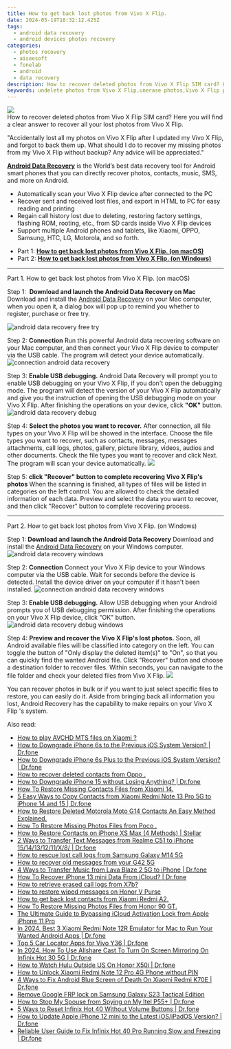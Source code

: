 ```yaml
---
title: How to get back lost photos from Vivo X Flip.
date: 2024-05-19T18:32:12.425Z
tags: 
  - android data recovery
  - android devices photos recovery
categories: 
  - photos recovery
  - aiseesoft
  - fonelab
  - android
  - data recovery
description: How to recover deleted photos from Vivo X Flip SIM card? Here you will find a clear answer to recover all your lost photos from Vivo X Flip.
keywords: undelete photos from Vivo X Flip,unerase photos,Vivo X Flip photos recovery,recover lost photos from Vivo X Flip,save erased photos from Vivo X Flip,regain missing photos,how to retrieve photos from Vivo X Flip,recover photos from Vivo X Flip,how to recover deleted photos in Vivo X Flip,Vivo X Flip all photos delete,Vivo X Flip photos deleted itself
---
```


<img src="https://img0mobiles.techidaily.com/images/best-assets/devices/vivo/vivo-x-flip/5.jpg" class="atpl-imgstyle"  />

<div class="atpl-content atpl-for-fonelab-android recover-photos">

<div class="atpl-post-description-part-1">
How to recover deleted photos from Vivo X Flip SIM card? Here you will find a clear answer to recover all your lost photos from Vivo X Flip.
</div>



<div class="atpl-post-description-part-2">
<div class="tpl-content-sub-paragraph-normal">
  <p>
    "Accidentally lost all my photos on Vivo X Flip after I updated my Vivo X Flip, and forgot to back them up. What should I do to recover my missing photos from my Vivo X Flip without backup? Any advice will be appreciated."
  </p>
</div>
</div>

<div class="atpl-post-description-part-3">
<div class="tpl-content-sub-paragraph-content">
  <p>
    <a href="https://tools.techidaily.com/aiseesoft-android-data-recovery/" ><strong>Android Data Recovery</strong></a> is the World’s best data recovery tool for Android smart phones that you can directly recover photos, contacts, music, SMS, and more on Android.
  </p>
</div>
<div class="tpl-content-sub-paragraph-content">
  <ul class="tpl-content-sub-paragraph-ul-style">
    <li>Automatically scan your Vivo X Flip device after connected to the PC</li>
    <li>Recover sent and received lost files, and export in HTML to PC for easy reading and printing</li>
    <li>Regain call history lost due to deleting, restoring factory settings, flashing ROM, rooting, etc., from SD cards inside Vivo X Flip devices</li>
    <li>Support multiple Android phones and tablets, like Xiaomi, OPPO, Samsung, HTC, LG, Motorola, and so forth.</li>
  </ul>
</div>
</div>

<ul>
  <li>Part 1: <strong><a href="#p1"> How to get back lost photos from Vivo X Flip.  (on macOS)</a></strong></li>
  <li>Part 2: <strong><a href="#p2"> How to get back lost photos from Vivo X Flip.  (on Windows)</a></strong></li>
</ul>




<!-- Part 1 -->
<a id="p1" name="p1" ></a><hr>

<div>
  <span class="atpl-step-part-style">Part 1. How to get back lost photos from Vivo X Flip. (on macOS)</span>
</div>  

<span class="atpl-stepstyle-a"><span>Step 1: </span></span> <strong>Download and launch the Android Data Recovery on Mac</strong>
Download and install the <a href="https://tools.techidaily.com/aiseesoft-android-data-recovery/" >Android Data Recovery</a> on your Mac computer, when you open it, a dialog box will pop up to remind you whether to register, purchase or free try.

<img src="https://tools.techidaily.com/images/apps/aiseesoft/android-data-recovery/mac-free-try.png" class="atpl-imgstyle" alt="android data recovery free try" />

<span class="atpl-stepstyle-a"><span>Step 2: </span></span> <strong>Connection</strong>
Run this powerful Android data recovering software on your Mac computer, and then connect your Vivo X Flip device to computer via the USB cable. The program will detect your device automatically.
<img src="https://tools.techidaily.com/images/apps/aiseesoft/android-data-recovery/mac-connection-interface.jpg" class="atpl-imgstyle" alt="connection android data recovery" />

<span class="atpl-stepstyle-a"><span>Step 3: </span></span> <strong>Enable USB debugging.</strong>
Android Data Recovery will prompt you to enable USB debugging on your Vivo X Flip, if you don't open the debugging mode. The program will detect the version of your Vivo X Flip automatically and give you the instruction of opening the USB debugging mode on your Vivo X Flip. After finishing the operations on your device, click <strong>"OK"</strong> button.
<img src="https://tools.techidaily.com/images/apps/aiseesoft/android-data-recovery/mac-android-usb-debug.jpg"  class="atpl-imgstyle" alt="android data recovery debug" />

<span class="atpl-stepstyle-a"><span>Step 4: </span></span> <strong>Select the photos you want to recover.</strong>
After connection, all file types on your Vivo X Flip will be showed in the interface. Choose the file types you want to recover, such as contacts, messages, messages attachments, call logs, photos, gallery, picture library, videos, audios and other documents. Check the file types you want to recover and click Next. The program will scan your device automatically.
<img src="https://tools.techidaily.com/images/apps/aiseesoft/android-data-recovery/mac-choose-type-photos.jpg" class="atpl-imgstyle"  />

<span class="atpl-stepstyle-a"><span>Step 5: </span></span> <strong>click "Recover" button to  complete recovering Vivo X Flip's photos</strong>
When the scanning is finished, all types of files will be listed in categories on the left control. You are allowed to check the detailed information of each data. Preview and select the data you want to recover, and then click "Recover" button to complete recovering process.


<a id="p2" name="p2"></a><hr>

<!-- Part 2 -->
<div>
  <span class="atpl-step-part-style">Part 2. How to get back lost photos from Vivo X Flip. (on Windows)</span>
</div>

<span class="atpl-stepstyle-a"><span>Step 1: </span></span> <strong>Download and launch the Android Data Recovery</strong>
Download and install the <a href="https://tools.techidaily.com/aiseesoft-android-data-recovery/" >Android Data Recovery</a> on your Windows computer.
<img src="https://tools.techidaily.com/images/apps/aiseesoft/android-data-recovery/win-start-interface.png"  class="atpl-imgstyle" alt="android data recovery windows" />

<span class="atpl-stepstyle-a"><span>Step 2: </span></span> <strong>Connection</strong>
Connect your Vivo X Flip device to your Windows computer via the USB cable. Wait for seconds before the device is detected. Install the device driver on your computer if it hasn't been installed.
<img src="https://tools.techidaily.com/images/apps/aiseesoft/android-data-recovery/win-connection-interface.png" class="atpl-imgstyle" alt="connection android data recovery windows" />

<span class="atpl-stepstyle-a"><span>Step 3: </span></span> <strong>Enable USB debugging.</strong>
Allow USB debugging when your Android prompts you of USB debugging permission. After finishing the operations on your Vivo X Flip device, click "OK" button.
<img src="https://tools.techidaily.com/images/apps/aiseesoft/android-data-recovery/win-android-usb-debug.png" class="atpl-imgstyle" alt="android data recovery debug windows" />

<span class="atpl-stepstyle-a"><span>Step 4: </span></span> <strong>Preview and recover the Vivo X Flip's lost photos.</strong>
Soon, all Android available files will be classified into category on the left. You can toggle the button of "Only display the deleted item(s)" to "On", so that you can quickly find the wanted Android file. Click "Recover" button and choose a destination folder to recover files. Within seconds, you can navigate to the file folder and check your deleted files from Vivo X Flip.
<img src="https://tools.techidaily.com/images/apps/aiseesoft/android-data-recovery/win-recover-photos.png" class="atpl-imgstyle"  />

<div class="atpl-post-description-part-4">
<div class="tpl-content-sub-paragraph-normal">
    <p>
        You can recover photos in bulk or if you want to just select specific files to restore, you can easily do it. Aside from bringing back all information you lost, Android Recovery has the capability to make repairs on your Vivo X Flip 's system.
    </p>
</div>
</div>

<ins class="adsbygoogle"
     style="display:block"
     data-ad-client="ca-pub-7571918770474297"
     data-ad-slot="8358498916"
     data-ad-format="auto"
     data-full-width-responsive="true"></ins>



</div>
<ins class="adsbygoogle"
    style="display:block"
    data-ad-format="autorelaxed"
    data-ad-client="ca-pub-7571918770474297"
    data-ad-slot="1223367746"></ins>

<span class="atpl-alsoreadstyle">Also read:</span>
<div><ul>
<li><a href="https://blog-min.techidaily.com/how-to-play-avchd-mts-files-on-xiaomi-by-aiseesoft-video-converter-play-mts-on-android/"><u>How to play AVCHD MTS files on Xiaomi ?</u></a></li>
<li><a href="https://blog-min.techidaily.com/how-to-downgrade-iphone-6s-to-the-previous-ios-system-version-drfone-by-drfone-ios-system-repair-ios-system-repair/"><u>How to Downgrade iPhone 6s to the Previous iOS System Version? | Dr.fone</u></a></li>
<li><a href="https://blog-min.techidaily.com/how-to-downgrade-iphone-6s-plus-to-the-previous-ios-system-version-drfone-by-drfone-ios-system-repair-ios-system-repair/"><u>How to Downgrade iPhone 6s Plus to the Previous iOS System Version? | Dr.fone</u></a></li>
<li><a href="https://blog-min.techidaily.com/how-to-recover-deleted-contacts-from-oppo-by-fonelab-android-recover-contacts/"><u>How to recover deleted contacts from Oppo .</u></a></li>
<li><a href="https://blog-min.techidaily.com/how-to-downgrade-iphone-15-without-losing-anything-drfone-by-drfone-ios-system-repair-ios-system-repair/"><u>How to Downgrade iPhone 15 without Losing Anything? | Dr.fone</u></a></li>
<li><a href="https://blog-min.techidaily.com/how-to-restore-missing-contacts-files-from-xiaomi-14-by-fonelab-android-recover-contacts/"><u>How To  Restore Missing Contacts Files from Xiaomi 14.</u></a></li>
<li><a href="https://blog-min.techidaily.com/5-easy-ways-to-copy-contacts-from-xiaomi-redmi-note-13-pro-5g-to-iphone-14-and-15-drfone-by-drfone-transfer-from-android-transfer-from-android/"><u>5 Easy Ways to Copy Contacts from Xiaomi Redmi Note 13 Pro 5G to iPhone 14 and 15 | Dr.fone</u></a></li>
<li><a href="https://blog-min.techidaily.com/how-to-restore-deleted-motorola-moto-g14-contacts-an-easy-method-explained-by-fonelab-android-recover-contacts/"><u>How to Restore Deleted Motorola Moto G14 Contacts  An Easy Method Explained.</u></a></li>
<li><a href="https://blog-min.techidaily.com/how-to-restore-missing-photos-files-from-poco-by-fonelab-android-recover-photos/"><u>How To  Restore Missing Photos Files from Poco .</u></a></li>
<li><a href="https://blog-min.techidaily.com/how-to-restore-contacts-on-iphone-xs-max-4-methods-stellar-by-stellar-data-recovery-ios-iphone-data-recovery/"><u>How to Restore Contacts on iPhone XS Max (4 Methods) | Stellar</u></a></li>
<li><a href="https://blog-min.techidaily.com/2-ways-to-transfer-text-messages-from-realme-c51-to-iphone-1514131211x8-drfone-by-drfone-transfer-from-android-transfer-from-android/"><u>2 Ways to Transfer Text Messages from Realme C51 to iPhone 15/14/13/12/11/X/8/ | Dr.fone</u></a></li>
<li><a href="https://blog-min.techidaily.com/how-to-rescue-lost-call-logs-from-samsung-galaxy-m14-5g-by-fonelab-android-recover-call-logs/"><u>How to rescue lost call logs from Samsung Galaxy M14 5G</u></a></li>
<li><a href="https://blog-min.techidaily.com/how-to-recover-old-messages-from-your-g42-5g-by-fonelab-android-recover-messages/"><u>How to recover old messages from your G42 5G</u></a></li>
<li><a href="https://blog-min.techidaily.com/4-ways-to-transfer-music-from-lava-blaze-2-5g-to-iphone-drfone-by-drfone-transfer-from-android-transfer-from-android/"><u>4 Ways to Transfer Music from Lava Blaze 2 5G to iPhone | Dr.fone</u></a></li>
<li><a href="https://blog-min.techidaily.com/how-to-recover-iphone-13-mini-data-from-icloud-drfone-by-drfone-ios-data-recovery-ios-data-recovery/"><u>How To Recover iPhone 13 mini Data From iCloud? | Dr.fone</u></a></li>
<li><a href="https://blog-min.techidaily.com/how-to-retrieve-erased-call-logs-from-x7b-by-fonelab-android-recover-call-logs/"><u>How to retrieve erased call logs from X7b?</u></a></li>
<li><a href="https://blog-min.techidaily.com/how-to-restore-wiped-messages-on-honor-v-purse-by-fonelab-android-recover-messages/"><u>How to restore wiped messages on Honor V Purse</u></a></li>
<li><a href="https://blog-min.techidaily.com/how-to-get-back-lost-contacts-from-xiaomi-redmi-a2-by-fonelab-android-recover-contacts/"><u>How to get back lost contacts from Xiaomi Redmi A2.</u></a></li>
<li><a href="https://blog-min.techidaily.com/how-to-restore-missing-photos-files-from-honor-90-gt-by-fonelab-android-recover-photos/"><u>How To  Restore Missing Photos Files from Honor 90 GT.</u></a></li>
<li><a href="https://activate-lock.techidaily.com/the-ultimate-guide-to-bypassing-icloud-activation-lock-from-apple-iphone-11-pro-by-drfone-ios/"><u>The Ultimate Guide to Bypassing iCloud Activation Lock from Apple iPhone 11 Pro</u></a></li>
<li><a href="https://screen-mirror.techidaily.com/in-2024-best-3-xiaomi-redmi-note-12r-emulator-for-mac-to-run-your-wanted-android-apps-drfone-by-drfone-android/"><u>In 2024, Best 3 Xiaomi Redmi Note 12R Emulator for Mac to Run Your Wanted Android Apps | Dr.fone</u></a></li>
<li><a href="https://android-location-track.techidaily.com/top-5-car-locator-apps-for-vivo-y36-drfone-by-drfone-virtual-android/"><u>Top 5 Car Locator Apps for Vivo Y36 | Dr.fone</u></a></li>
<li><a href="https://screen-mirror.techidaily.com/in-2024-how-to-use-allshare-cast-to-turn-on-screen-mirroring-on-infinix-hot-30-5g-drfone-by-drfone-android/"><u>In 2024, How To Use Allshare Cast To Turn On Screen Mirroring On Infinix Hot 30 5G | Dr.fone</u></a></li>
<li><a href="https://fake-location.techidaily.com/how-to-watch-hulu-outside-us-on-honor-x50i-drfone-by-drfone-virtual-android/"><u>How to Watch Hulu Outside US On Honor X50i | Dr.fone</u></a></li>
<li><a href="https://unlock-android.techidaily.com/how-to-unlock-xiaomi-redmi-note-12-pro-4g-phone-without-pin-by-drfone-android/"><u>How to Unlock Xiaomi Redmi Note 12 Pro 4G Phone without PIN</u></a></li>
<li><a href="https://howto.techidaily.com/4-ways-to-fix-android-blue-screen-of-death-on-xiaomi-redmi-k70e-drfone-by-drfone-fix-android-problems-fix-android-problems/"><u>4 Ways to Fix Android Blue Screen of Death On Xiaomi Redmi K70E | Dr.fone</u></a></li>
<li><a href="https://review-topics.techidaily.com/remove-google-frp-lock-on-samsung-galaxy-s23-tactical-edition-by-drfone-android-unlock-remove-google-frp/"><u>Remove Google FRP lock on Samsung Galaxy S23 Tactical Edition</u></a></li>
<li><a href="https://fake-location.techidaily.com/how-to-stop-my-spouse-from-spying-on-my-itel-p55plus-drfone-by-drfone-virtual-android/"><u>How to Stop My Spouse from Spying on My Itel P55+ | Dr.fone</u></a></li>
<li><a href="https://phone-solutions.techidaily.com/5-ways-to-reset-infinix-hot-40-without-volume-buttons-drfone-by-drfone-reset-android-reset-android/"><u>5 Ways to Reset Infinix Hot 40 Without Volume Buttons | Dr.fone</u></a></li>
<li><a href="https://techidaily.com/how-to-update-apple-iphone-12-mini-to-the-latest-iosipados-version-drfone-by-drfone-ios-system-repair-ios-system-repair/"><u>How to Update Apple iPhone 12 mini to the Latest iOS/iPadOS Version? | Dr.fone</u></a></li>
<li><a href="https://fix-guide.techidaily.com/reliable-user-guide-to-fix-infinix-hot-40-pro-running-slow-and-freezing-drfone-by-drfone-fix-android-problems-fix-android-problems/"><u>Reliable User Guide to Fix Infinix Hot 40 Pro Running Slow and Freezing | Dr.fone</u></a></li>
</ul></div>


